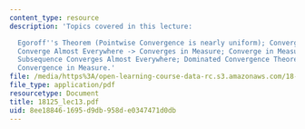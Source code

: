 ```yaml
---
content_type: resource
description: 'Topics covered in this lecture:

  Egoroff''s Theorem (Pointwise Convergence is nearly uniform); Convergence in Measure;
  Converge Almost Everywhere -> Converges in Measure; Converge in Measure -> Some
  Subsequence Converges Almost Everywhere; Dominated Convergence Theorem Holds for
  Convergence in Measure.'
file: /media/https%3A/open-learning-course-data-rc.s3.amazonaws.com/18-125-measure-and-integration-fall-2003/8ee188461695d9db958de0347471d0db_18125_lec13.pdf
file_type: application/pdf
resourcetype: Document
title: 18125_lec13.pdf
uid: 8ee18846-1695-d9db-958d-e0347471d0db
---
```

